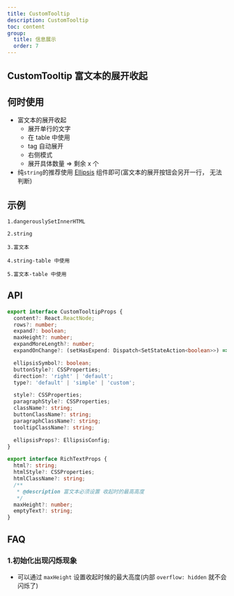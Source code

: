 ```yaml
---
title: CustomTooltip
description: CustomTooltip
toc: content
group:
  title: 信息展示
  order: 7
---
```


## CustomTooltip 富文本的展开收起

## 何时使用

- 富文本的展开收起
  - 展开单行的文字
  - 在 table 中使用
  - tag 自动展开
  - 右侧模式
  - 展开具体数量 => 剩余 x 个
- 纯`string`的推荐使用 [Ellipsis](/components/ellipsis) 组件即可(富文本的展开按钮会另开一行， 无法判断)

## 示例

<code src='./demo/richText.tsx'>1.dangerouslySetInnerHTML</code>

<code src='./demo/string.tsx'>2.string</code>

<code src='./demo/rich.tsx'>3.富文本</code>

<code src='./demo/table.tsx'>4.string-table 中使用</code>

<code src='./demo/table-rich.tsx'>5.富文本-table 中使用</code>

## API

```ts
export interface CustomTooltipProps {
  content?: React.ReactNode;
  rows?: number;
  expand?: boolean;
  maxHeight?: number;
  expandMoreLength?: number;
  expandOnChange?: (setHasExpend: Dispatch<SetStateAction<boolean>>) => any;

  ellipsisSymbol?: boolean;
  buttonStyle?: CSSProperties;
  direction?: 'right' | 'default';
  type?: 'default' | 'simple' | 'custom';

  style?: CSSProperties;
  paragraphStyle?: CSSProperties;
  className?: string;
  buttonClassName?: string;
  paragraphClassName?: string;
  tooltipClassName?: string;

  ellipsisProps?: EllipsisConfig;
}
```

```ts
export interface RichTextProps {
  html?: string;
  htmlStyle?: CSSProperties;
  htmlClassName?: string;
  /**
   * @description 富文本必须设置 收起时的最高高度
   */
  maxHeight?: number;
  emptyText?: string;
}
```

## FAQ

### 1.初始化出现闪烁现象

- 可以通过 `maxHeight` 设置收起时候的最大高度(内部 `overflow: hidden` 就不会闪烁了)
